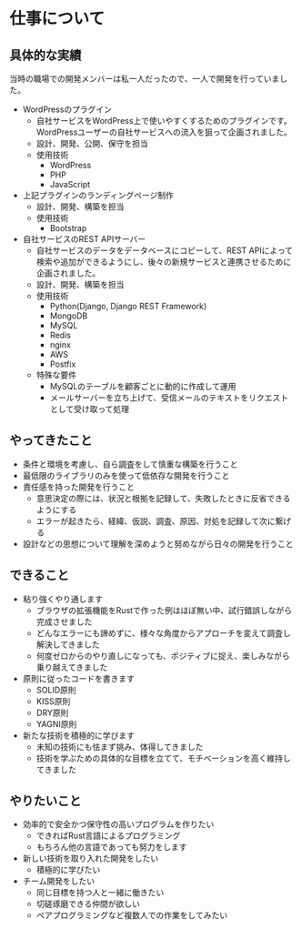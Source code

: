 # 仕事について

## 具体的な実績
当時の職場での開発メンバーは私一人だったので、一人で開発を行っていました。
- WordPressのプラグイン
    - 自社サービスをWordPress上で使いやすくするためのプラグインです。WordPressユーザーの自社サービスへの流入を狙って企画されました。
    - 設計、開発、公開、保守を担当
    - 使用技術
        - WordPress
        - PHP
        - JavaScript
- 上記プラグインのランディングページ制作
    - 設計、開発、構築を担当
    - 使用技術
        - Bootstrap
- 自社サービスのREST APIサーバー
    - 自社サービスのデータをデータベースにコピーして、REST APIによって検索や追加ができるようにし、後々の新規サービスと連携させるために企画されました。
    - 設計、開発、構築を担当
    - 使用技術
        - Python(Django, Django REST Framework)
        - MongoDB
        - MySQL
        - Redis
        - nginx
        - AWS
        - Postfix
    - 特殊な要件
        - MySQLのテーブルを顧客ごとに動的に作成して運用
        - メールサーバーを立ち上げて、受信メールのテキストをリクエストとして受け取って処理

## やってきたこと
- 条件と環境を考慮し、自ら調査をして慎重な構築を行うこと
- 最低限のライブラリのみを使って低依存な開発を行うこと
- 責任感を持った開発を行うこと
    - 意思決定の際には、状況と根拠を記録して、失敗したときに反省できるようにする
    - エラーが起きたら、経緯、仮説、調査、原因、対処を記録して次に繋げる
- 設計などの思想について理解を深めようと努めながら日々の開発を行うこと

## できること
- 粘り強くやり通します
    - ブラウザの拡張機能をRustで作った例はほぼ無い中、試行錯誤しながら完成させました
    - どんなエラーにも諦めずに、様々な角度からアプローチを変えて調査し解決してきました
    - 何度ゼロからのやり直しになっても、ポジティブに捉え、楽しみながら乗り越えてきました
- 原則に従ったコードを書きます
    - SOLID原則
    - KISS原則
    - DRY原則
    - YAGNI原則
- 新たな技術を積極的に学びます
    - 未知の技術にも怯まず挑み、体得してきました
    - 技術を学ぶための具体的な目標を立てて、モチベーションを高く維持してきました

## やりたいこと
- 効率的で安全かつ保守性の高いプログラムを作りたい
    - できればRust言語によるプログラミング
    - もちろん他の言語であっても努力をします
- 新しい技術を取り入れた開発をしたい
    - 積極的に学びたい
- チーム開発をしたい
    - 同じ目標を持つ人と一緒に働きたい
    - 切磋琢磨できる仲間が欲しい
    - ペアプログラミングなど複数人での作業をしてみたい
